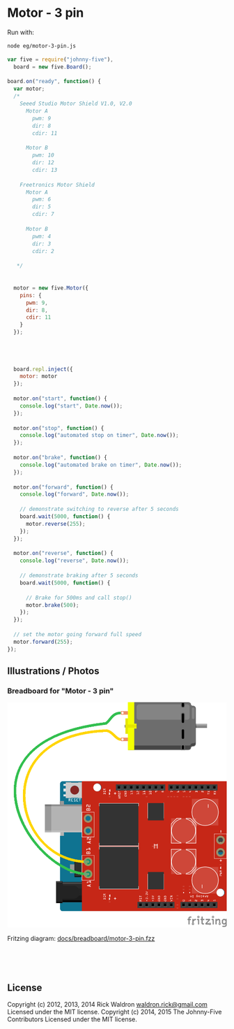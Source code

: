 <!--remove-start-->

# Motor - 3 pin



Run with:
```bash
node eg/motor-3-pin.js
```

<!--remove-end-->

```javascript
var five = require("johnny-five"),
  board = new five.Board();

board.on("ready", function() {
  var motor;
  /*
    Seeed Studio Motor Shield V1.0, V2.0
      Motor A
        pwm: 9
        dir: 8
        cdir: 11

      Motor B
        pwm: 10
        dir: 12
        cdir: 13

    Freetronics Motor Shield
      Motor A
        pwm: 6
        dir: 5
        cdir: 7

      Motor B
        pwm: 4
        dir: 3
        cdir: 2

   */


  motor = new five.Motor({
    pins: {
      pwm: 9,
      dir: 8,
      cdir: 11
    }
  });




  board.repl.inject({
    motor: motor
  });

  motor.on("start", function() {
    console.log("start", Date.now());
  });

  motor.on("stop", function() {
    console.log("automated stop on timer", Date.now());
  });

  motor.on("brake", function() {
    console.log("automated brake on timer", Date.now());
  });

  motor.on("forward", function() {
    console.log("forward", Date.now());

    // demonstrate switching to reverse after 5 seconds
    board.wait(5000, function() {
      motor.reverse(255);
    });
  });

  motor.on("reverse", function() {
    console.log("reverse", Date.now());

    // demonstrate braking after 5 seconds
    board.wait(5000, function() {

      // Brake for 500ms and call stop()
      motor.brake(500);
    });
  });

  // set the motor going forward full speed
  motor.forward(255);
});

```


## Illustrations / Photos


### Breadboard for "Motor - 3 pin"



![docs/breadboard/motor-3-pin.png](breadboard/motor-3-pin.png)<br>

Fritzing diagram: [docs/breadboard/motor-3-pin.fzz](breadboard/motor-3-pin.fzz)

&nbsp;





&nbsp;

<!--remove-start-->

## License
Copyright (c) 2012, 2013, 2014 Rick Waldron <waldron.rick@gmail.com>
Licensed under the MIT license.
Copyright (c) 2014, 2015 The Johnny-Five Contributors
Licensed under the MIT license.

<!--remove-end-->
